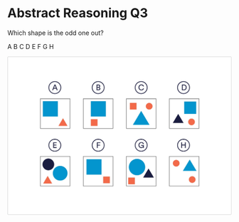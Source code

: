 # Abstract Reasoning Q3

Which shape is the odd one out?

 A
 B
 C
 D
 E
 F
 G
 H

![ab_3](../images/ab_3.jpg)
